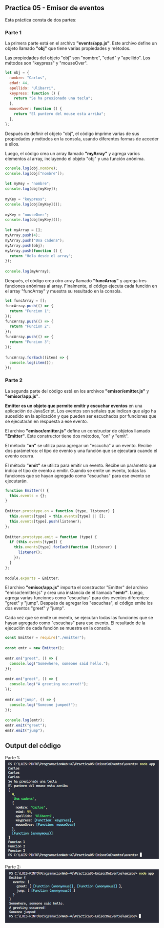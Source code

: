 
## Practica 05 - Emisor de eventos

Esta práctica consta de dos partes:

### Parte 1
La primera parte está en el archivo **"events/app.js"**. Este archivo define un objeto llamado **"obj"** que tiene varias propiedades y métodos.

Las propiedades del objeto "obj" son "nombre", "edad" y "apellido". Los métodos son "keypress" y "mouseOver".


```js
let obj = {
  nombre: "Carlos",
  edad: 44,
  apellido: "Ulibarri",
  keypress: function () {
    return "Se ha presionado una tecla";
  },
  mouseOver: function () {
    return "El puntero del mouse esta arriba";
  },
};
```

Después de definir el objeto "obj", el código imprime varias de sus propiedades y métodos en la consola, usando diferentes formas de acceder a ellos.

Luego, el código crea un array llamado **"myArray"** y agrega varios elementos al array, incluyendo el objeto "obj" y una función anónima.

```js
console.log(obj.nombre);
console.log(obj["nombre"]);

let myKey = "nombre";
console.log(obj[myKey]);

myKey = "keypress";
console.log(obj[myKey]());

myKey = "mouseOver";
console.log(obj[myKey]());

let myArray = [];
myArray.push(4);
myArray.push("Una cadena");
myArray.push(obj);
myArray.push(function () {
  return "Hola desde el array";
});

console.log(myArray);
```

Después, el código crea otro array llamado **"funcArray"** y agrega tres funciones anónimas al array. Finalmente, el código ejecuta cada función en el array "funcArray" y muestra su resultado en la consola.

```js
let funcArray = [];
funcArray.push(() => {
  return "Funcion 1";
});
funcArray.push(() => {
  return "Funcion 2";
});
funcArray.push(() => {
  return "Funcion 3";
});

funcArray.forEach((item) => {
  console.log(item());
});
```

### Parte 2

La segunda parte del código está en los archivos **"emisor/emitter.js"** y **"emisor/app.js"**.

**Emitter es un objeto que permite emitir y escuchar eventos** en una aplicación de JavaScript. Los eventos son señales que indican que algo ha sucedido en la aplicación y que pueden ser escuchados por funciones que se ejecutarán en respuesta a ese evento.

El archivo **"emisor/emitter.js"** define un constructor de objetos llamado **"Emitter"**. Este constructor tiene dos métodos, "on" y "emit".

El método **"on"** se utiliza para agregar un "escucha" a un evento. Recibe dos parámetros: el tipo de evento y una función que se ejecutará cuando el evento ocurra.

El método **"emit"** se utiliza para emitir un evento. Recibe un parámetro que indica el tipo de evento a emitir. Cuando se emite un evento, todas las funciones que se hayan agregado como "escuchas" para ese evento se ejecutarán.

```js
function Emitter() {
  this.events = {};
}

Emitter.prototype.on = function (type, listener) {
  this.events[type] = this.events[type] || [];
  this.events[type].push(listener);
};

Emitter.prototype.emit = function (type) {
  if (this.events[type]) {
    this.events[type].forEach(function (listener) {
      listener();
    });
  }
};

module.exports = Emitter;
```

El archivo **"emisor/app.js"** importa el constructor "Emitter" del archivo "emisor/emitter.js" y crea una instancia de él llamada **"emtr"**. Luego, agrega varias funciones como "escuchas" para dos eventos diferentes: "greet" y "jump". Después de agregar los "escuchas", el código emite los dos eventos "greet" y "jump".

Cada vez que se emite un evento, se ejecutan todas las funciones que se hayan agregado como "escuchas" para ese evento. El resultado de la ejecución de cada función se muestra en la consola.

```js
const Emitter = require("./emitter");

const emtr = new Emitter();

emtr.on("greet", () => {
  console.log("Somewhere, someone said hello.");
});

emtr.on("greet", () => {
  console.log("A greeting occurred!");
});

emtr.on("jump", () => {
  console.log("Someone jumped!");
});

console.log(emtr);
emtr.emit("greet");
emtr.emit("jump");
```

## Output del código
Parte 1:
![Imagen1](img/01.png)  

Parte 2:
![Imagen2](img/02.png)